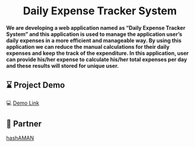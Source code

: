 

<h1 align="center">Daily Expense Tracker System</h1>


<h4> We are developing a web application named as “Daily Expense Tracker System” and this application is used to manage the application user’s daily expenses in a more efficient and manageable way. By using this application we can reduce the manual calculations for their daily expenses and keep the track of the expenditure. In this application, user can provide his/her expense to calculate his/her total expenses per day and these results will stored for unique user.</h4>

## :hourglass: Project Demo


:computer: [Demo Link](https://angshubhadra.github.io/dets.git.io/)

## :handshake: Partner 

[hashAMAN](/https://github.com/hashAMAN)




























